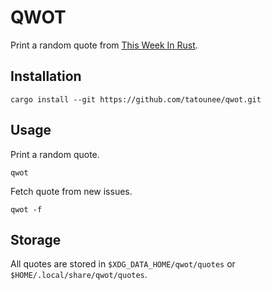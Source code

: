 # QWOT

Print a random quote from [This Week In Rust](https://this-week-in-rust.org/).

## Installation

```
cargo install --git https://github.com/tatounee/qwot.git
```

## Usage

Print a random quote.
```
qwot
```

Fetch quote from new issues.
```
qwot -f
```

## Storage

All quotes are stored in `$XDG_DATA_HOME/qwot/quotes` or `$HOME/.local/share/qwot/quotes`.
